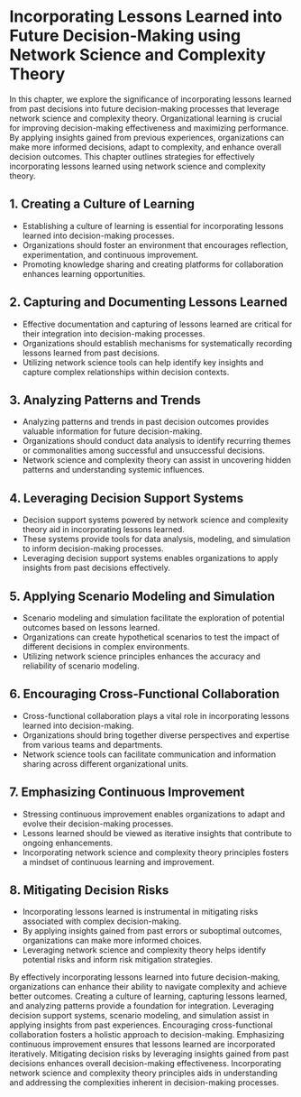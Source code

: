 Incorporating Lessons Learned into Future Decision-Making using Network Science and Complexity Theory
==============================================================================================================

In this chapter, we explore the significance of incorporating lessons learned from past decisions into future decision-making processes that leverage network science and complexity theory. Organizational learning is crucial for improving decision-making effectiveness and maximizing performance. By applying insights gained from previous experiences, organizations can make more informed decisions, adapt to complexity, and enhance overall decision outcomes. This chapter outlines strategies for effectively incorporating lessons learned using network science and complexity theory.

**1. Creating a Culture of Learning**
-------------------------------------

* Establishing a culture of learning is essential for incorporating lessons learned into decision-making processes.
* Organizations should foster an environment that encourages reflection, experimentation, and continuous improvement.
* Promoting knowledge sharing and creating platforms for collaboration enhances learning opportunities.

**2. Capturing and Documenting Lessons Learned**
------------------------------------------------

* Effective documentation and capturing of lessons learned are critical for their integration into decision-making processes.
* Organizations should establish mechanisms for systematically recording lessons learned from past decisions.
* Utilizing network science tools can help identify key insights and capture complex relationships within decision contexts.

**3. Analyzing Patterns and Trends**
------------------------------------

* Analyzing patterns and trends in past decision outcomes provides valuable information for future decision-making.
* Organizations should conduct data analysis to identify recurring themes or commonalities among successful and unsuccessful decisions.
* Network science and complexity theory can assist in uncovering hidden patterns and understanding systemic influences.

**4. Leveraging Decision Support Systems**
------------------------------------------

* Decision support systems powered by network science and complexity theory aid in incorporating lessons learned.
* These systems provide tools for data analysis, modeling, and simulation to inform decision-making processes.
* Leveraging decision support systems enables organizations to apply insights from past decisions effectively.

**5. Applying Scenario Modeling and Simulation**
------------------------------------------------

* Scenario modeling and simulation facilitate the exploration of potential outcomes based on lessons learned.
* Organizations can create hypothetical scenarios to test the impact of different decisions in complex environments.
* Utilizing network science principles enhances the accuracy and reliability of scenario modeling.

**6. Encouraging Cross-Functional Collaboration**
-------------------------------------------------

* Cross-functional collaboration plays a vital role in incorporating lessons learned into decision-making.
* Organizations should bring together diverse perspectives and expertise from various teams and departments.
* Network science tools can facilitate communication and information sharing across different organizational units.

**7. Emphasizing Continuous Improvement**
-----------------------------------------

* Stressing continuous improvement enables organizations to adapt and evolve their decision-making processes.
* Lessons learned should be viewed as iterative insights that contribute to ongoing enhancements.
* Incorporating network science and complexity theory principles fosters a mindset of continuous learning and improvement.

**8. Mitigating Decision Risks**
--------------------------------

* Incorporating lessons learned is instrumental in mitigating risks associated with complex decision-making.
* By applying insights gained from past errors or suboptimal outcomes, organizations can make more informed choices.
* Leveraging network science and complexity theory helps identify potential risks and inform risk mitigation strategies.

By effectively incorporating lessons learned into future decision-making, organizations can enhance their ability to navigate complexity and achieve better outcomes. Creating a culture of learning, capturing lessons learned, and analyzing patterns provide a foundation for integration. Leveraging decision support systems, scenario modeling, and simulation assist in applying insights from past experiences. Encouraging cross-functional collaboration fosters a holistic approach to decision-making. Emphasizing continuous improvement ensures that lessons learned are incorporated iteratively. Mitigating decision risks by leveraging insights gained from past decisions enhances overall decision-making effectiveness. Incorporating network science and complexity theory principles aids in understanding and addressing the complexities inherent in decision-making processes.
